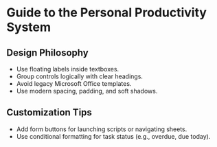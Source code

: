 # Guide to the Personal Productivity System

## Design Philosophy
- Use floating labels inside textboxes.
- Group controls logically with clear headings.
- Avoid legacy Microsoft Office templates.
- Use modern spacing, padding, and soft shadows.

## Customization Tips
- Add form buttons for launching scripts or navigating sheets.
- Use conditional formatting for task status (e.g., overdue, due today).
